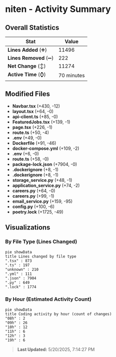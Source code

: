 # niten - Activity Summary 

## Overall Statistics

| Stat                   | Value                                                             |
| ---------------------- | ----------------------------------------------------------------- |
| **Lines Added** (➕)   | 11496                                          |
| **Lines Removed** (➖) | 222                                        |
| **Net Change** (↕)    | 11274                |
| **Active Time** (⌚)   | 70 minutes |


## Modified Files
- **Navbar.tsx** (+430, -12)
- **layout.tsx** (+64, -0)
- **api-client.ts** (+85, -0)
- **FeaturedJobs.tsx** (+139, -1)
- **page.tsx** (+226, -1)
- **route.ts** (+50, -4)
- **.env** (+49, -0)
- **Dockerfile** (+91, -46)
- **docker-compose.yml** (+109, -2)
- **.env** (+6, -0)
- **route.ts** (+58, -0)
- **package-lock.json** (+7904, -0)
- **.dockerignore** (+8, -1)
- **.dockerignore** (+8, -1)
- **storage_service.py** (+48, -1)
- **application_service.py** (+74, -2)
- **careers.py** (+64, -0)
- **careers.py** (+99, -1)
- **email_service.py** (+159, -95)
- **config.py** (+100, -6)
- **poetry.lock** (+1725, -49)

## Visualizations

### By File Type (Lines Changed)

```mermaid
pie showData
title Lines changed by file type
".tsx" : 873
".ts" : 197
"unknown" : 210
".yml" : 111
".json" : 7904
".py" : 649
".lock" : 1774
```

### By Hour (Estimated Activity Count)

```mermaid
pie showData
title Coding activity by hour (count of changes)
"08h" : 2
"09h" : 26
"10h" : 12
"11h" : 6
"12h" : 3
"19h" : 6
```


> **Last Updated:** 5/20/2025, 7:14:27 PM
